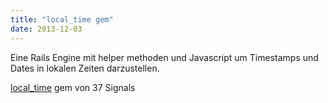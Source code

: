 ```yaml
---
title: "local_time gem"
date: 2013-12-03
---
```


Eine Rails Engine mit helper methoden und Javascript um Timestamps und Dates in lokalen Zeiten darzustellen.

[local\_time](https://github.com/37signals/local_time?files=1) gem von 37 Signals
